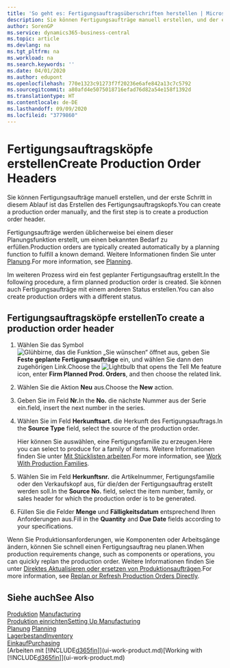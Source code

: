 ```yaml
---
title: 'So geht es: Fertigungsauftragsüberschriften herstellen | Microsoft Docs'
description: Sie können Fertigungsaufträge manuell erstellen, und der erste Schritt in diesem Ablauf ist das Erstellen des Fertigungsauftragskopfs.
author: SorenGP
ms.service: dynamics365-business-central
ms.topic: article
ms.devlang: na
ms.tgt_pltfrm: na
ms.workload: na
ms.search.keywords: ''
ms.date: 04/01/2020
ms.author: edupont
ms.openlocfilehash: 770e1323c91273f7f20236e6afe842a13c7c5792
ms.sourcegitcommit: a80afd4e5075018716efad76d82a54e158f1392d
ms.translationtype: HT
ms.contentlocale: de-DE
ms.lasthandoff: 09/09/2020
ms.locfileid: "3779860"
---
```

# <a name="create-production-order-headers"></a><span data-ttu-id="01418-103">Fertigungsauftragsköpfe erstellen</span><span class="sxs-lookup"><span data-stu-id="01418-103">Create Production Order Headers</span></span>
<span data-ttu-id="01418-104">Sie können Fertigungsaufträge manuell erstellen, und der erste Schritt in diesem Ablauf ist das Erstellen des Fertigungsauftragskopfs.</span><span class="sxs-lookup"><span data-stu-id="01418-104">You can create a production order manually, and the first step is to create a production order header.</span></span>

<span data-ttu-id="01418-105">Fertigungsaufträge werden üblicherweise bei einem dieser Planungsfunktion erstellt, um einen bekannten Bedarf zu erfüllen.</span><span class="sxs-lookup"><span data-stu-id="01418-105">Production orders are typically created automatically by a planning function to fulfill a known demand.</span></span> <span data-ttu-id="01418-106">Weitere Informationen finden Sie unter [Planung](production-planning.md).</span><span class="sxs-lookup"><span data-stu-id="01418-106">For more information, see [Planning](production-planning.md).</span></span>   

<span data-ttu-id="01418-107">Im weiteren Prozess wird ein fest geplanter Fertigungsauftrag erstellt.</span><span class="sxs-lookup"><span data-stu-id="01418-107">In the following procedure, a firm planned production order is created.</span></span> <span data-ttu-id="01418-108">Sie können auch Fertigungsaufträge mit einem anderen Status erstellen.</span><span class="sxs-lookup"><span data-stu-id="01418-108">You can also create production orders with a different status.</span></span>  

## <a name="to-create-a-production-order-header"></a><span data-ttu-id="01418-109">Fertigungsauftragsköpfe erstellen</span><span class="sxs-lookup"><span data-stu-id="01418-109">To create a production order header</span></span>  
1.  <span data-ttu-id="01418-110">Wählen Sie das Symbol ![Glühbirne, das die Funktion „Sie wünschen“ öffnet](media/ui-search/search_small.png "Was möchten Sie tun?") aus, geben Sie **Feste geplante Fertigungsaufträge** ein, und wählen Sie dann den zugehörigen Link.</span><span class="sxs-lookup"><span data-stu-id="01418-110">Choose the ![Lightbulb that opens the Tell Me feature](media/ui-search/search_small.png "Tell me what you want to do") icon, enter **Firm Planned Prod. Orders**, and then choose the related link.</span></span>  
2.  <span data-ttu-id="01418-111">Wählen Sie die Aktion **Neu** aus.</span><span class="sxs-lookup"><span data-stu-id="01418-111">Choose the **New** action.</span></span>  
3.  <span data-ttu-id="01418-112">Geben Sie im Feld **Nr.**</span><span class="sxs-lookup"><span data-stu-id="01418-112">In the **No.**</span></span> <span data-ttu-id="01418-113">die nächste Nummer aus der Serie ein.</span><span class="sxs-lookup"><span data-stu-id="01418-113">field, insert the next number in the series.</span></span>  
4.  <span data-ttu-id="01418-114">Wählen Sie im Feld **Herkunftsart.** die Herkunft des Fertigungsauftrags.</span><span class="sxs-lookup"><span data-stu-id="01418-114">In the **Source Type** field, select the source of the production order.</span></span>

    <span data-ttu-id="01418-115">Hier können Sie auswählen, eine Fertigungsfamilie zu erzeugen.</span><span class="sxs-lookup"><span data-stu-id="01418-115">Here you can select to produce for a family of items.</span></span> <span data-ttu-id="01418-116">Weitere Informationen finden Sie unter [Mit Stücklisten arbeiten](production-how-work-family.md).</span><span class="sxs-lookup"><span data-stu-id="01418-116">For more information, see [Work With Production Families](production-how-work-family.md).</span></span>
5.  <span data-ttu-id="01418-117">Wählen Sie im Feld **Herkunftsnr.** die Artikelnummer, Fertigungsfamilie oder den Verkaufskopf aus, für die/den der Fertigungsauftrag erstellt werden soll.</span><span class="sxs-lookup"><span data-stu-id="01418-117">In the **Source No.** field, select the item number, family, or sales header for which the production order is to be generated.</span></span>  
6.  <span data-ttu-id="01418-118">Füllen Sie die Felder **Menge** und **Fälligkeitsdatum** entsprechend Ihren Anforderungen aus.</span><span class="sxs-lookup"><span data-stu-id="01418-118">Fill in the **Quantity** and **Due Date** fields according to your specifications.</span></span>  

<span data-ttu-id="01418-119">Wenn Sie Produktionsanforderungen, wie Komponenten oder Arbeitsgänge ändern, können Sie schnell einen Fertigungsauftrag neu planen.</span><span class="sxs-lookup"><span data-stu-id="01418-119">When production requirements change, such as components or operations, you can quickly replan the production order.</span></span> <span data-ttu-id="01418-120">Weitere Informationen finden Sie unter [Direktes Aktualisieren oder ersetzen von Produktionsaufträgen](production-how-to-replan-refresh-production-orders.md).</span><span class="sxs-lookup"><span data-stu-id="01418-120">For more information, see [Replan or Refresh Production Orders Directly](production-how-to-replan-refresh-production-orders.md).</span></span> 

## <a name="see-also"></a><span data-ttu-id="01418-121">Siehe auch</span><span class="sxs-lookup"><span data-stu-id="01418-121">See Also</span></span>  
<span data-ttu-id="01418-122">[Produktion](production-manage-manufacturing.md)  </span><span class="sxs-lookup"><span data-stu-id="01418-122">[Manufacturing](production-manage-manufacturing.md)  </span></span>  
[<span data-ttu-id="01418-123">Produktion einrichten</span><span class="sxs-lookup"><span data-stu-id="01418-123">Setting Up Manufacturing</span></span>](production-configure-production-processes.md)  
<span data-ttu-id="01418-124">[Planung](production-planning.md)    </span><span class="sxs-lookup"><span data-stu-id="01418-124">[Planning](production-planning.md)    </span></span>  
[<span data-ttu-id="01418-125">Lagerbestand</span><span class="sxs-lookup"><span data-stu-id="01418-125">Inventory</span></span>](inventory-manage-inventory.md)  
[<span data-ttu-id="01418-126">Einkauf</span><span class="sxs-lookup"><span data-stu-id="01418-126">Purchasing</span></span>](purchasing-manage-purchasing.md)  
<span data-ttu-id="01418-127">[Arbeiten mit [!INCLUDE[d365fin](includes/d365fin_md.md)]](ui-work-product.md)</span><span class="sxs-lookup"><span data-stu-id="01418-127">[Working with [!INCLUDE[d365fin](includes/d365fin_md.md)]](ui-work-product.md)</span></span>
